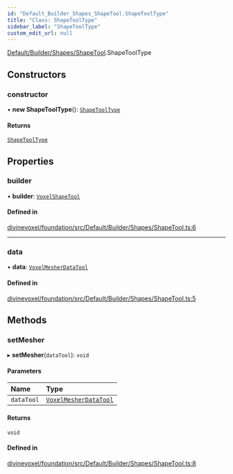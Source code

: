 ```yaml
---
id: "Default_Builder_Shapes_ShapeTool.ShapeToolType"
title: "Class: ShapeToolType"
sidebar_label: "ShapeToolType"
custom_edit_url: null
---
```


[Default/Builder/Shapes/ShapeTool](../modules/Default_Builder_Shapes_ShapeTool.md).ShapeToolType

## Constructors

### constructor

• **new ShapeToolType**(): [`ShapeToolType`](Default_Builder_Shapes_ShapeTool.ShapeToolType.md)

#### Returns

[`ShapeToolType`](Default_Builder_Shapes_ShapeTool.ShapeToolType.md)

## Properties

### builder

• **builder**: [`VoxelShapeTool`](Default_Builder_Tools_VoxelShapeTool.VoxelShapeTool.md)

#### Defined in

[divinevoxel/foundation/src/Default/Builder/Shapes/ShapeTool.ts:6](https://github.com/lucasdamianjohnson/DivineVoxelEngine/blob/596fa7391478620ed460dfb4856ff0a763b91c49/divinevoxel/foundation/src/Default/Builder/Shapes/ShapeTool.ts#L6)

___

### data

• **data**: [`VoxelMesherDataTool`](Default_Builder_Tools_VoxelMesherDataTool.VoxelMesherDataTool.md)

#### Defined in

[divinevoxel/foundation/src/Default/Builder/Shapes/ShapeTool.ts:5](https://github.com/lucasdamianjohnson/DivineVoxelEngine/blob/596fa7391478620ed460dfb4856ff0a763b91c49/divinevoxel/foundation/src/Default/Builder/Shapes/ShapeTool.ts#L5)

## Methods

### setMesher

▸ **setMesher**(`dataTool`): `void`

#### Parameters

| Name | Type |
| :------ | :------ |
| `dataTool` | [`VoxelMesherDataTool`](Default_Builder_Tools_VoxelMesherDataTool.VoxelMesherDataTool.md) |

#### Returns

`void`

#### Defined in

[divinevoxel/foundation/src/Default/Builder/Shapes/ShapeTool.ts:8](https://github.com/lucasdamianjohnson/DivineVoxelEngine/blob/596fa7391478620ed460dfb4856ff0a763b91c49/divinevoxel/foundation/src/Default/Builder/Shapes/ShapeTool.ts#L8)
